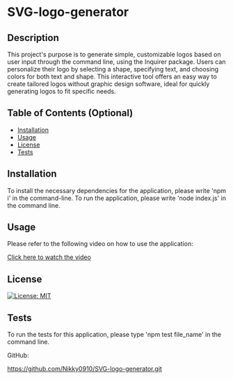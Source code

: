 # SVG-logo-generator

## Description

This project's purpose is to generate simple, customizable logos based on user input through the command line, using the Inquirer package. Users can personalize their logo by selecting a shape, specifying text, and choosing colors for both text and shape. This interactive tool offers an easy way to create tailored logos without graphic design software, ideal for quickly generating logos to fit specific needs.


## Table of Contents (Optional)

- [Installation](#installation)
- [Usage](#usage)
- [License](#license)
- [Tests](#tests)

## Installation

To install the necessary dependencies for the application, please write 'npm i' in the command-line. To run the application, please write 'node index.js' in the command line. 

## Usage

Please refer to the following video on how to use the application:

<a href = "#"> Click here to watch the video</a>


## License

[![License: MIT](https://img.shields.io/badge/License-MIT-yellow.svg)](https://opensource.org/licenses/MIT)

## Tests

To run the tests for this application, please type 'npm test file_name' in the command line.


GitHub:

https://github.com/Nikky0910/SVG-logo-generator.git 



